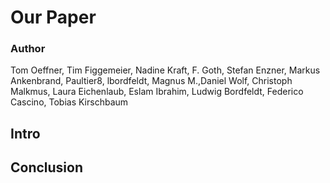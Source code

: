 # Our Paper

### Author
Tom Oeffner, Tim Figgemeier, Nadine Kraft, F. Goth, Stefan Enzner, Markus Ankenbrand, Paultier8, lbordfeldt, Magnus M.,Daniel Wolf, Christoph Malkmus, Laura Eichenlaub, Eslam Ibrahim, Ludwig Bordfeldt, Federico Cascino, Tobias Kirschbaum


## Intro


## Conclusion

